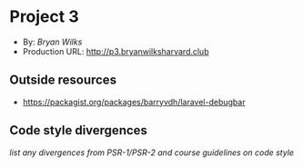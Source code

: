 # Project 3
+ By: *Bryan Wilks*
+ Production URL: <http://p3.bryanwilksharvard.club>

## Outside resources
+ <https://packagist.org/packages/barryvdh/laravel-debugbar>

## Code style divergences
*list any divergences from PSR-1/PSR-2 and course guidelines on code style*

